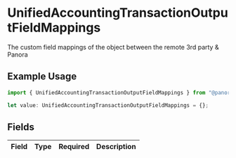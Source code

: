 # UnifiedAccountingTransactionOutputFieldMappings

The custom field mappings of the object between the remote 3rd party & Panora

## Example Usage

```typescript
import { UnifiedAccountingTransactionOutputFieldMappings } from "@panora/sdk/models/components";

let value: UnifiedAccountingTransactionOutputFieldMappings = {};
```

## Fields

| Field       | Type        | Required    | Description |
| ----------- | ----------- | ----------- | ----------- |